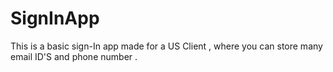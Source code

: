 # SignInApp
This is a basic sign-In app made for a US Client , where you can store many email ID'S and phone number .
